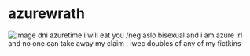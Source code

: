 # azurewrath
![image](https://github.com/user-attachments/assets/6310f85d-8d55-4a73-923a-9708ebf68313)
dni azuretime i will eat you /neg
aslo bisexual and i am azure irl and no one can take away my claim , iwec doubles of any of my fictkins
